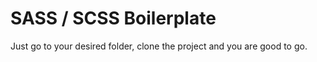 # SASS / SCSS Boilerplate

Just go to your desired folder, clone the project and you are good to go.
